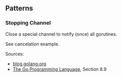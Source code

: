 ## Patterns

### Stopping Channel

Close a special channel to notify (once) all gorutines. 

See cancelation example.

Sources:
* [blog.golang.org](https://blog.golang.org/pipelines)
* [The Go Programming Language](http://www.gopl.io/), Section 8.9


